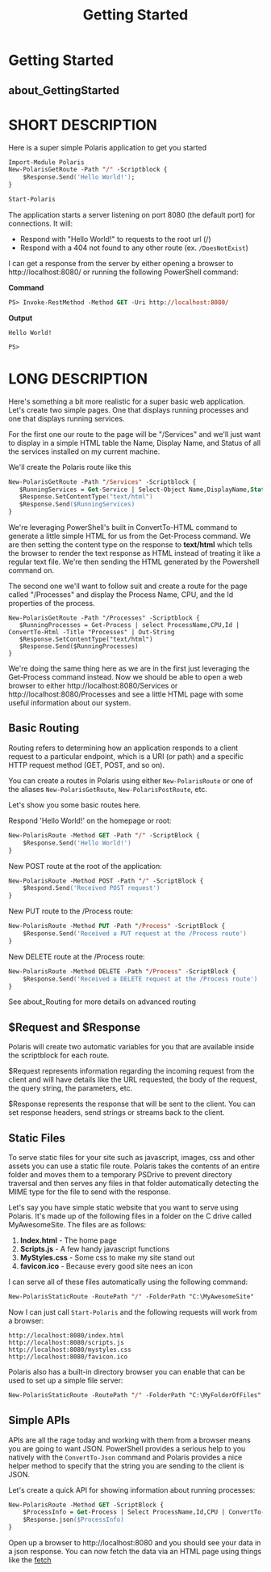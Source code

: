 ﻿---
layout: default
title: Getting Started
type: about
---

# Getting Started

## about_GettingStarted

# SHORT DESCRIPTION

Here is a super simple Polaris application to get you started

```ps
Import-Module Polaris
New-PolarisGetRoute -Path "/" -Scriptblock {
    $Response.Send('Hello World!');
}

Start-Polaris
```

The application starts a server listening on port 8080 (the default port) for connections. It will:

- Respond with "Hello World!" to requests to the root url (/)
- Respond with a 404 not found to any other route (ex. `/DoesNotExist`)

I can get a response from the server by either opening a browser to http://localhost:8080/ or running the following PowerShell command:

**Command**

```ps
PS> Invoke-RestMethod -Method GET -Uri http://localhost:8080/
```

**Output**

```
Hello World!

PS>
```

# LONG DESCRIPTION

Here's something a bit more realistic for a super basic web application. Let's create two simple pages. One that displays running processes and one that displays running services.

For the first one our route to the page will be "/Services" and we'll just want to display in a simple HTML table the Name, Display Name, and Status of all the services installed on my current machine.

We'll create the Polaris route like this

```ps
New-PolarisGetRoute -Path "/Services" -Scriptblock {
   $RunningServices = Get-Service | Select-Object Name,DisplayName,Status | ConvertTo-Html -Title "Services" | Out-String
   $Response.SetContentType("text/html")
   $Response.Send($RunningServices)
}
```

We're leveraging PowerShell's built in ConvertTo-HTML command to generate a little simple HTML for us from the Get-Process command. We are then setting the content type on the response to **text/html** which tells the browser to render the text response as HTML instead of treating it like a regular text file. We're then sending the HTML generated by the Powershell command on.

The second one we'll want to follow suit and create a route for the page called "/Processes" and display the Process Name, CPU, and the Id properties of the process.

```
New-PolarisGetRoute -Path "/Processes" -Scriptblock {
   $RunningProcesses = Get-Process | select ProcessName,CPU,Id | ConvertTo-Html -Title "Processes" | Out-String
   $Response.SetContentType("text/html")
   $Response.Send($RunningProcesses)
}
```

We're doing the same thing here as we are in the first just leveraging the Get-Process command instead. Now we should be able to open a web browser to either http://localhost:8080/Services or http://localhost:8080/Processes and see a little HTML page with some useful information about our system.

## Basic Routing

Routing refers to determining how an application responds to a client request to a particular endpoint, which is a URI (or path) and a specific HTTP request method (GET, POST, and so on).

You can create a routes in Polaris using either `New-PolarisRoute` or one of the aliases `New-PolarisGetRoute`, `New-PolarisPostRoute`, etc.

Let's show you some basic routes here.

Respond 'Hello World!' on the homepage or root:

```ps
New-PolarisRoute -Method GET -Path "/" -ScriptBlock {
    $Response.Send('Hello World!')
}
```

New POST route at the root of the application:

```ps
New-PolarisRoute -Method POST -Path "/" -ScriptBlock {
    $Respond.Send('Received POST request')
}
```

New PUT route to the /Process route:

```ps
New-PolarisRoute -Method PUT -Path "/Process" -ScriptBlock {
    $Response.Send('Received a PUT request at the /Process route')
}
```

New DELETE route at the /Process route:

```ps
New-PolarisRoute -Method DELETE -Path "/Process" -ScriptBlock {
    $Response.Send('Received a DELETE request at the /Process route')
}
```

See about_Routing for more details on advanced routing

## $Request and $Response

Polaris will create two automatic variables for you that are available inside the scriptblock for each route.

\$Request represents information regarding the incoming request from the client and will have details like the URL requested, the body of the request, the query string, the parameters, etc.

\$Response represents the response that will be sent to the client. You can set response headers, send strings or streams back to the client.

## Static Files

To serve static files for your site such as javascript, images, css and other assets you can use a static file route. Polaris takes the contents of an entire folder and moves them to a temporary PSDrive to prevent directory traversal and then serves any files in that folder automatically detecting the MIME type for the file to send with the response.

Let's say you have simple static website that you want to serve using Polaris. It's made up of the following files in a folder on the C drive called MyAwesomeSite. The files are as follows:

1. **Index.html** - The home page
2. **Scripts.js** - A few handy javascript functions
3. **MyStyles.css** - Some css to make my site stand out
4. **favicon.ico** - Because every good site nees an icon

I can serve all of these files automatically using the following command:

```ps
New-PolarisStaticRoute -RoutePath "/" -FolderPath "C:\MyAwesomeSite"
```

Now I can just call `Start-Polaris` and the following requests will work from a browser:

```
http://localhost:8080/index.html
http://localhost:8080/scripts.js
http://localhost:8080/mystyles.css
http://localhost:8080/favicon.ico
```

Polaris also has a built-in directory browser you can enable that can be used to set up a simple file server:

```ps
New-PolarisStaticRoute -RoutePath "/" -FolderPath "C:\MyFolderOfFiles" -EnableDirectoryBrowser $True
```

## Simple APIs

APIs are all the rage today and working with them from a browser means you are going to want JSON. PowerShell provides a serious help to you natively with the `ConvertTo-Json` command and Polaris provides a nice helper method to specify that the string you are sending to the client is JSON.

Let's create a quick API for showing information about running processes:

```ps
New-PolarisRoute -Method GET -ScriptBlock {
    $ProcessInfo = Get-Process | Select ProcessName,Id,CPU | ConvertTo-Json | Out-String
    $Response.json($ProcessInfo)
}
```

Open up a browser to http://localhost:8080 and you should see your data in a json response. You can now fetch the data via an HTML page using things like the [fetch](https://developer.mozilla.org/en-US/docs/Web/API/Fetch_API)
